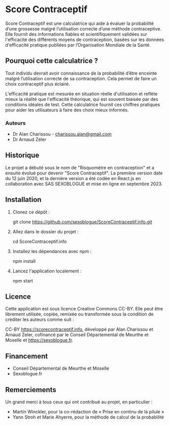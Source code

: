 # Score Contraceptif

Score Contraceptif est une calculatrice qui aide à évaluer la probabilité d’une grossesse malgré l’utilisation correcte d’une méthode contraceptive. Elle fournit des informations fiables et scientifiquement validées sur l'efficacité des différents moyens de contraception, basées sur les données d'efficacité pratique publiées par l’Organisation Mondiale de la Santé.

## Pourquoi cette calculatrice ?

Tout individu devrait avoir connaissance de la probabilité d’être enceinte malgré l’utilisation correcte de sa contraception. Cela permet de faire un choix contraceptif plus éclairé.

L'efficacité pratique est mesurée en situation réelle d'utilisation et reflète mieux la réalité que l'efficacité théorique, qui est souvent biaisée par des conditions idéales de test. Cette calculatrice fournit ces chiffres pratiques pour aider les utilisateurs à faire des choix mieux informés.

### Auteurs

- Dr Alan Charissou - charissou.alan@gmail.com
- Dr Arnaud Zéler

## Historique

Le projet a débuté sous le nom de "Risquomètre en contraception" et a ensuite évolué pour devenir "Score Contraceptif". La première version date du 12 juin 2020, et la dernière version a été codée en React.js en collaboration avec SAS SEXOBLOGUE et mise en ligne en septembre 2023.

## Installation

1. Clonez ce dépôt :

   git clone https://github.com/sexoblogue/ScoreContraceptif.info.git

2. Allez dans le dossier du projet :

   cd ScoreContraceptif.info

3. Installez les dépendances avec npm :

   npm install

4. Lancez l'application localement :

   npm start

## Licence

Cette application est sous licence Creative Commons CC-BY. Elle peut être librement utilisée, copiée, remixée ou transformée sous la condition de créditer les auteurs comme suit :

CC-BY https://scorecontraceptif.info, développé par Alan Charissou et Arnaud Zeler, cofinancé par le Conseil Départemental de Meurthe et Moselle et https://sexoblogue.fr.

## Financement

- Conseil Départemental de Meurthe et Moselle
- Sexoblogue.fr

## Remerciements

Un grand merci à tous ceux qui ont contribué au projet, en particulier :

- Martin Winckler, pour la co-rédaction de « Prise en continu de la pilule »
- Yann Stroh et Marie Ahyerre, pour la méthode de calcul de la probabilité